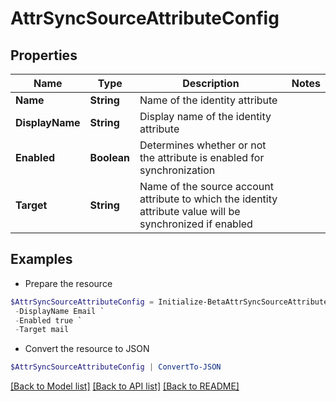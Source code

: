 # AttrSyncSourceAttributeConfig
## Properties

Name | Type | Description | Notes
------------ | ------------- | ------------- | -------------
**Name** | **String** | Name of the identity attribute | 
**DisplayName** | **String** | Display name of the identity attribute | 
**Enabled** | **Boolean** | Determines whether or not the attribute is enabled for synchronization | 
**Target** | **String** | Name of the source account attribute to which the identity attribute value will be synchronized if enabled | 

## Examples

- Prepare the resource
```powershell
$AttrSyncSourceAttributeConfig = Initialize-BetaAttrSyncSourceAttributeConfig  -Name email `
 -DisplayName Email `
 -Enabled true `
 -Target mail
```

- Convert the resource to JSON
```powershell
$AttrSyncSourceAttributeConfig | ConvertTo-JSON
```

[[Back to Model list]](../README.md#documentation-for-models) [[Back to API list]](../README.md#documentation-for-api-endpoints) [[Back to README]](../README.md)

